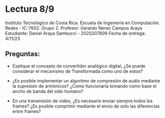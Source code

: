 # Lectura 8/9

Instituto Tecnológico de Costa Rica. 
Escuela de Ingeniería en Computación. 
Redes - IC-7602.
Grupo 2. 
Profesor: Gerardo Nereo Campos Araya
Estudiante: Daniel Araya Sambucci - 2020207809
Fecha de entrega: 4/11/23

## Preguntas:

* Explique el concepto de convertidor analógico digital, ¿Se puede considerar el mecanismo de Transformada como uno de estos?

* ¿Es posible implementar un algoritmo de compresión de audio mediante la supresión de armónicos? ¿Como funcionaria tomando como base el ancho de banda del oído humano?

* En una transmisión de video, ¿Es necesario enviar siempre todos los frames? ¿Es posible comprimir mediante el envio de solo las diferencias entre frames?